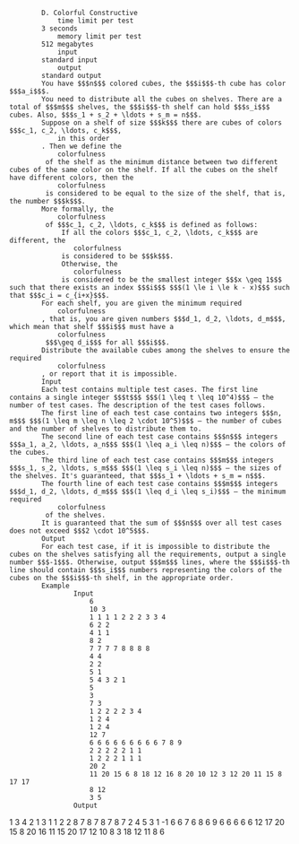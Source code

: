			D. Colorful Constructive
				time limit per test
			3 seconds
				memory limit per test
			512 megabytes
				input
			standard input
				output
			standard output
			You have $$$n$$$ colored cubes, the $$$i$$$-th cube has color $$$a_i$$$.
			You need to distribute all the cubes on shelves. There are a total of $$$m$$$ shelves, the $$$i$$$-th shelf can hold $$$s_i$$$ cubes. Also, $$$s_1 + s_2 + \ldots + s_m = n$$$.
			Suppose on a shelf of size $$$k$$$ there are cubes of colors $$$c_1, c_2, \ldots, c_k$$$, 
				in this order
			. Then we define the 
				colorfulness
			 of the shelf as the minimum distance between two different cubes of the same color on the shelf. If all the cubes on the shelf have different colors, then the 
				colorfulness
			 is considered to be equal to the size of the shelf, that is, the number $$$k$$$.
			More formally, the 
				colorfulness
			 of $$$c_1, c_2, \ldots, c_k$$$ is defined as follows:
				 If all the colors $$$c_1, c_2, \ldots, c_k$$$ are different, the 
					colorfulness
				 is considered to be $$$k$$$.
				 Otherwise, the 
					colorfulness
				 is considered to be the smallest integer $$$x \geq 1$$$ such that there exists an index $$$i$$$ $$$(1 \le i \le k - x)$$$ such that $$$c_i = c_{i+x}$$$.
			For each shelf, you are given the minimum required 
				colorfulness
			, that is, you are given numbers $$$d_1, d_2, \ldots, d_m$$$, which mean that shelf $$$i$$$ must have a 
				colorfulness
			 $$$\geq d_i$$$ for all $$$i$$$.
			Distribute the available cubes among the shelves to ensure the required 
				colorfulness
			, or report that it is impossible.
			Input
			Each test contains multiple test cases. The first line contains a single integer $$$t$$$ $$$(1 \leq t \leq 10^4)$$$ — the number of test cases. The description of the test cases follows.
			The first line of each test case contains two integers $$$n, m$$$ $$$(1 \leq m \leq n \leq 2 \cdot 10^5)$$$ — the number of cubes and the number of shelves to distribute them to.
			The second line of each test case contains $$$n$$$ integers $$$a_1, a_2, \ldots, a_n$$$ $$$(1 \leq a_i \leq n)$$$ — the colors of the cubes.
			The third line of each test case contains $$$m$$$ integers $$$s_1, s_2, \ldots, s_m$$$ $$$(1 \leq s_i \leq n)$$$ — the sizes of the shelves. It's guaranteed, that $$$s_1 + \ldots + s_m = n$$$.
			The fourth line of each test case contains $$$m$$$ integers $$$d_1, d_2, \ldots, d_m$$$ $$$(1 \leq d_i \leq s_i)$$$ — the minimum required 
				colorfulness
			 of the shelves.
			It is guaranteed that the sum of $$$n$$$ over all test cases does not exceed $$$2 \cdot 10^5$$$.
			Output
			For each test case, if it is impossible to distribute the cubes on the shelves satisfying all the requirements, output a single number $$$-1$$$. Otherwise, output $$$m$$$ lines, where the $$$i$$$-th line should contain $$$s_i$$$ numbers representing the colors of the cubes on the $$$i$$$-th shelf, in the appropriate order.
			Example
					Input
						6
						10 3
						1 1 1 1 2 2 2 3 3 4
						6 2 2
						4 1 1
						8 2
						7 7 7 7 8 8 8 8
						4 4
						2 2
						5 1
						5 4 3 2 1
						5
						3
						7 3
						1 2 2 2 2 3 4
						1 2 4
						1 2 4
						12 7
						6 6 6 6 6 6 6 6 6 7 8 9
						2 2 2 2 2 1 1
						1 2 2 2 1 1 1
						20 2
						11 20 15 6 8 18 12 16 8 20 10 12 3 12 20 11 15 8 17 17
						8 12
						3 5
					Output
					
1 3 4 2 1 3 
1 1 
2 2 
8 7 8 7 
8 7 8 7 
2 4 5 3 1 
-1
6 6 
7 6 
8 6 
9 6 
6 6 
6 
6 
12 17 20 15 8 20 16 11 
15 20 17 12 10 8 3 18 12 11 8 6 

